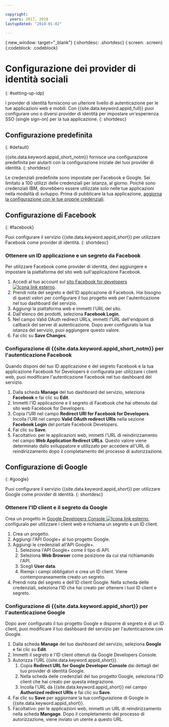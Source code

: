```yaml
---

copyright:
  years: 2017, 2018
lastupdated: "2018-01-02"

---
```


{:new_window: target="_blank"}
{:shortdesc: .shortdesc}
{:screen: .screen}
{:codeblock: .codeblock}

# Configurazione dei provider di identità sociali 
{: #setting-up-idp}

I provider di identità forniscono un ulteriore livello di autenticazione per le tue applicazioni web e mobili. Con {{site.data.keyword.appid_full}} puoi configurare uno o diversi provider di identità per impostare un'esperienza SSO (single sign-on) per la tua applicazione.
{: shortdesc}

## Configurazione predefinita
{: #default}

{{site.data.keyword.appid_short_notm}} fornisce una configurazione predefinita per aiutarti con la configurazione iniziale dei tuoi provider di identità.
{: shortdesc}

Le credenziali predefinite sono impostate per Facebook e Google. Sei limitato a 100 utilizzi delle credenziali per istanza, al giorno. Poiché sono credenziali IBM, dovrebbero essere utilizzate solo nelle tue applicazioni nella modalità di sviluppo. Prima di pubblicare la tua applicazione, [aggiorna la configurazione con le tue proprie credenziali](/docs/services/appid/identity-providers.html).


## Configurazione di Facebook
{: #facebook}

Puoi configurare il servizio {{site.data.keyword.appid_short}} per utilizzare Facebook come provider di identità.
{: shortdesc}

### Ottenere un ID applicazione e un segreto da Facebook

Per utilizzare Facebook come provider di identità, devi aggiungere e impostare la piattaforma del sito web sull'applicazione Facebook.

1. Accedi al tuo account sul <a href="https://developers.facebook.com/docs/apps/register" target="_blank">sito Facebook for developers <img src="../../icons/launch-glyph.svg" alt="Icona link esterno"></a>.
2. Prendi nota del segreto e dell'ID applicazione di Facebook. Hai bisogno di questi valori per configurare il tuo progetto web per l'autenticazione nel tuo dashboard del servizio.
3. Aggiungi la piattaforma web e immetti l'URL del sito.
4. Dall'elenco dei prodotti, seleziona **Facebook Login**.
5. Nel campo Valid OAuth redirect URLs, immetti l'URL dell'endpoint di callback del server di autenticazione. Dopo aver configurato la tua istanza del servizio, puoi aggiungere questo valore.
6. Fai clic su **Save Changes**.


### Configurazione di {{site.data.keyword.appid_short_notm}} per l'autenticazione Facebook

Quando disponi del tuo ID applicazione e del segreto Facebook e la tua applicazione Facebook for Developers è configurata per utilizzare i client web, puoi modificare l'autenticazione Facebook nel tuo dashboard del servizio.

1. Dalla scheda **Manage** del tuo dashboard del servizio, seleziona **Facebook** e fai clic su **Edit**.
2. Immetti l'ID applicazione e il segreto di Facebook che hai ottenuto dal sito web Facebook for Developers.
3. Copia l'URI nel campo **Redirect URI for Facebook for Developers**. Incolla l'URI nel campo **Valid OAuth redirect URIs** nella sezione **Facebook Login** del portale Facebook Developers.
4. Fai clic su **Save**.
5. Facoltativo: per le applicazioni web, immetti l'URL di reindirizzamento nel campo **Web Application Redirect URLs**. Questo valore viene determinato dallo sviluppatore e utilizzato per accedere all'URL di reindirizzamento dopo il completamento del processo di autorizzazione.


## Configurazione di Google
{: #google}

Puoi configurare il servizio {{site.data.keyword.appid_short}} per utilizzare Google come provider di identità.
{: shortdesc}

### Ottenere l'ID client e il segreto da Google

Crea un progetto in <a href="https://developers.google.com/" target="_blank">Google Developers Console <img src="../../icons/launch-glyph.svg" alt="Icona link esterno"></a>, configuralo per utilizzare i client web e richiama un segreto e un ID client.

1. Crea un progetto.
2. Aggiungi l'API Google+ al tuo progetto Google.
3. Aggiungi le credenziali all'API Google+.
    1. Seleziona l'API Google+ come il tipo di API.
    2. Seleziona **Web Browser** come posizione da cui stai richiamando l'API.
    3. Scegli **User data**.
    4. Riempi i campi obbligatori e crea un ID client. Viene contemporaneamente creato un segreto.
4. Prendi nota del segreto e dell'ID client Google. Nella scheda delle credenziali, seleziona l'ID che hai creato per ottenere i tuoi ID client e segreto.

### Configurazione di {{site.data.keyword.appid_short}} per l'autenticazione Google

Dopo aver configurato il tuo progetto Google e disporre di segreto e di un ID client, puoi modificare il tuo dashboard del servizio per l'autenticazione con Google.

1. Dalla scheda **Manage** del tuo dashboard del servizio, seleziona **Google** e fai clic su **Edit**.
2. Immetti il segreto e l'ID client ottenuti da Google Developers Console.
3. Autorizza l'URL {{site.data.keyword.appid_short}}.
    1. Copia **Redirect URL for Google Developer Console** dai dettagli del tuo provider di identità Google.
    2. Nella scheda delle credenziali del tuo progetto Google, seleziona l'ID client che hai creato per questa integrazione.
    3. Incolla l'URL da {{site.data.keyword.appid_short}} nel campo **Authorized redirect URIs** e fai clic su **Save**.
4. Fai clic su **Save** per aggiornare la tua configurazione di Google in {{site.data.keyword.appid_short}}.
5. Facoltativo: per le applicazioni web, immetti un URL di reindirizzamento nella scheda **Mangage**. Dopo il completamento del processo di autorizzazione, viene inviato un utente a questo URL.
